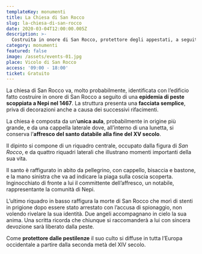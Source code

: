 ```yaml
---
templateKey: monumenti
title: La Chiesa di San Rocco
slug: la-chiesa-di-san-rocco
date: 2020-03-04T12:00:00.005Z
description: >-
  Costruita in onore di San Rocco, protettore degli appestati, a seguito di un'epidemia di peste che colpì Nepi nel 1467. E' costituita da un'unica aula con una cappella laterale.
category: monumenti
featured: false
image: /assets/events-01.jpg
place: Vicolo di San Rocco
access: '09:00 - 18:00'
ticket: Gratuito
---
```

La chiesa di San Rocco va, molto probabilmente, identificata con l’edificio fatto costruire in onore di San Rocco a seguito di una **epidemia di peste scoppiata a Nepi nel 1467**. La struttura presenta una **facciata semplice**, priva di decorazioni anche a causa dei successivi rifacimenti.

La chiesa è composta da un’**unica aula**, probabilmente in origine più grande, e da una cappella laterale dove, all’interno di una lunetta, si conserva l’**affresco del santo databile alla fine del XV secolo**.

Il dipinto si compone di un riquadro centrale, occupato dalla figura di _San Rocco_, e da quattro riquadri laterali che illustrano momenti importanti della sua vita.

Il santo è raffigurato in abito da pellegrino, con cappello, bisaccia e bastone, e la mano sinistra che va ad indicare la piaga sulla coscia scoperta. Inginocchiato di fronte a lui il committente dell’affresco, un notabile, rappresentante la comunità di Nepi.

L’ultimo riquadro in basso raffigura la morte di San Rocco che morì di stenti in prigione dopo essere stato arrestato con l’accusa di spionaggio, non volendo rivelare la sua identità. Due angeli accompagnano in cielo la sua anima. Una scritta ricorda che chiunque si raccomanderà a lui con sincera devozione sarà liberato dalla peste.

Come **protettore dalle pestilenze** il suo culto si diffuse in tutta l’Europa occidentale a partire dalla seconda metà del XIV secolo.